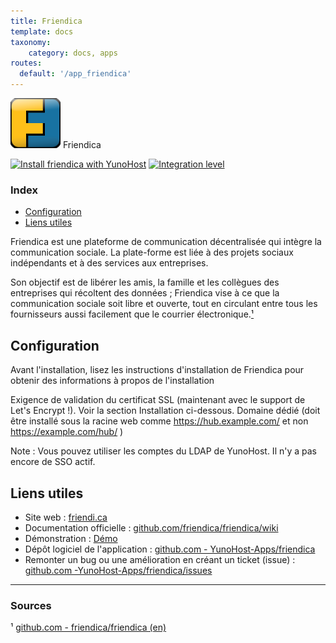 ```yaml
---
title: Friendica
template: docs
taxonomy:
    category: docs, apps
routes:
  default: '/app_friendica'
---
```


<img src="/images/friendica_logo.svg" height="80px" alt="logo de friendica"> Friendica

[![Install friendica with YunoHost](https://install-app.yunohost.org/install-with-yunohost.png)](https://install-app.yunohost.org/?app=friendica) [![Integration level](https://dash.yunohost.org/integration/friendica.svg)](https://dash.yunohost.org/appci/app/friendica)

### Index

- [Configuration](#configuration)
- [Liens utiles](#liens-utiles)

Friendica est une plateforme de communication décentralisée qui intègre la communication sociale. La plate-forme est liée à des projets sociaux indépendants et à des services aux entreprises.

Son objectif est de libérer les amis, la famille et les collègues des entreprises qui récoltent des données ; Friendica vise à ce que la communication sociale soit libre et ouverte, tout en circulant entre tous les fournisseurs aussi facilement que le courrier électronique.[¹](#sources)

## Configuration

Avant l'installation, lisez les instructions d'installation de Friendica pour obtenir des informations à propos de l'installation

Exigence de validation du certificat SSL (maintenant avec le support de Let's Encrypt !). Voir la section Installation ci-dessous.
Domaine dédié (doit être installé sous la racine web comme https://hub.example.com/ et non https://example.com/hub/ )

Note : Vous pouvez utiliser les comptes du LDAP de YunoHost. Il n'y a pas encore de SSO actif.

## Liens utiles

+ Site web : [friendi.ca](http://friendi.ca/)
+ Documentation officielle : [github.com/friendica/friendica/wiki](https://github.com/friendica/friendica/wiki)
+ Démonstration : [Démo](http://dir.friendica.social/servers)
+ Dépôt logiciel de l'application : [github.com - YunoHost-Apps/friendica](https://github.com/YunoHost-Apps/friendica_ynh)
+ Remonter un bug ou une amélioration en créant un ticket (issue) : [github.com -YunoHost-Apps/friendica/issues](https://github.com/YunoHost-Apps/friendica_ynh/issues)

------

### Sources

¹ [github.com - friendica/friendica (en)](https://github.com/friendica/friendica)
